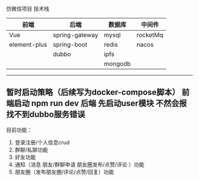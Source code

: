 仿微信项目 
技术栈

| 前端         | 后端                 | 数据库 | 中间件 |        
| ------------ | -------------------- | ------ | ------ |
| Vue          | spring-gateway       | mysql  | rocketMq|
| element-plus | spring-boot          | redis  | nacos |
|              | dubbo                | ipfs   |       |
|              |                      | mongodb|       |
--------
暂时启动策略（后续写为docker-compose脚本）
前端启动 npm run dev
后端 先启动user模块 不然会报找不到dubbo服务错误 
--------
目前功能： 
  1. 登录注册/个人信息crud
  2. 群聊/私聊功能
  3. 好友功能
  4. 通知（消息 朋友/群聊申请 朋友圈发布/点赞/评论 ）功能
  5. 朋友圈（发布朋友圈/评论/点赞/回复）功能
